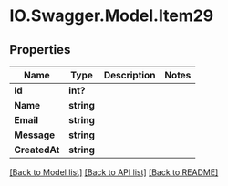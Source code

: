 # IO.Swagger.Model.Item29
## Properties

Name | Type | Description | Notes
------------ | ------------- | ------------- | -------------
**Id** | **int?** |  | 
**Name** | **string** |  | 
**Email** | **string** |  | 
**Message** | **string** |  | 
**CreatedAt** | **string** |  | 

[[Back to Model list]](../README.md#documentation-for-models) [[Back to API list]](../README.md#documentation-for-api-endpoints) [[Back to README]](../README.md)

